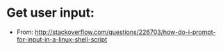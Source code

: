 
# Get user input:

* From: http://stackoverflow.com/questions/226703/how-do-i-prompt-for-input-in-a-linux-shell-script
